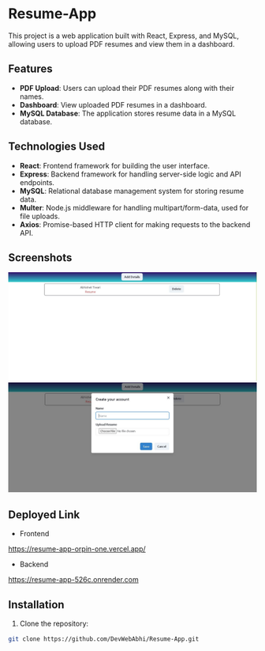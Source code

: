 # Resume-App

This project is a web application built with React, Express, and MySQL, allowing users to upload PDF resumes and view them in a dashboard.

## Features

- **PDF Upload**: Users can upload their PDF resumes along with their names.
- **Dashboard**: View uploaded PDF resumes in a dashboard.
- **MySQL Database**: The application stores resume data in a MySQL database.

## Technologies Used

- **React**: Frontend framework for building the user interface.
- **Express**: Backend framework for handling server-side logic and API endpoints.
- **MySQL**: Relational database management system for storing resume data.
- **Multer**: Node.js middleware for handling multipart/form-data, used for file uploads.
- **Axios**: Promise-based HTTP client for making requests to the backend API.

## Screenshots

<img src="./Assets/ss1.JPG"/>

<img src="./Assets/ss2.JPG"/>

## Deployed Link

- Frontend

https://resume-app-orpin-one.vercel.app/

- Backend

https://resume-app-526c.onrender.com

## Installation

1. Clone the repository:

```bash
git clone https://github.com/DevWebAbhi/Resume-App.git

